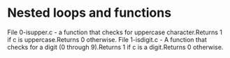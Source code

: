 # Nested loops and functions
File 0-isupper.c - a function that checks for uppercase character.Returns 1 if c is uppercase.Returns 0 otherwise.
File 1-isdigit.c -  A function that checks for a digit (0 through 9).Returns 1 if c is a digit.Returns 0 otherwise.
